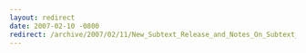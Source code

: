 ```yaml
---
layout: redirect
date: 2007-02-10 -0800
redirect: /archive/2007/02/11/New_Subtext_Release_and_Notes_On_Subtext_2.0.aspx/
---
```


